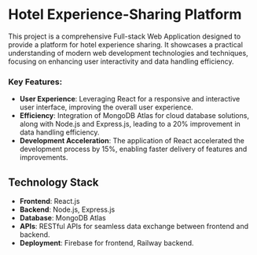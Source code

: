 # Hotel Experience-Sharing Platform
This project is a comprehensive Full-stack Web Application designed to provide a platform for hotel experience sharing. It showcases a practical understanding of modern web development technologies and techniques, focusing on enhancing user interactivity and data handling efficiency.

### Key Features:
- **User Experience**: Leveraging React for a responsive and interactive user interface, improving the overall user experience.
- **Efficiency**: Integration of MongoDB Atlas for cloud database solutions, along with Node.js and Express.js, leading to a 20% improvement in data handling efficiency.
- **Development Acceleration**: The application of React accelerated the development process by 15%, enabling faster delivery of features and improvements.

## Technology Stack
- **Frontend**: React.js
- **Backend**: Node.js, Express.js
- **Database**: MongoDB Atlas
- **APIs**: RESTful APIs for seamless data exchange between frontend and backend.
- **Deployment**: Firebase for frontend, Railway backend.

